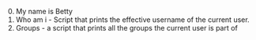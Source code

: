 0. My name is Betty
1. Who am i - Script that prints the effective username of the current user.
2. Groups - a script that prints all the groups the current user is part of  
